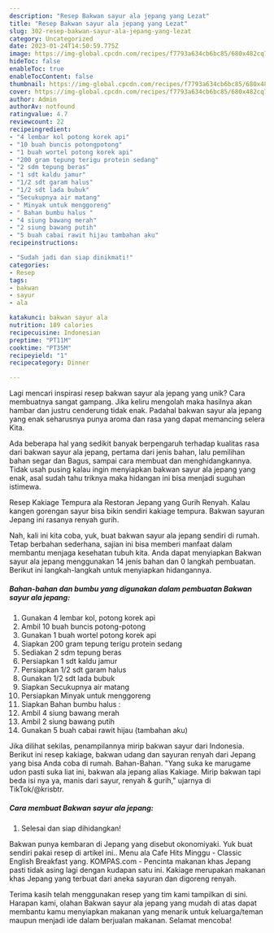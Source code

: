 ```yaml
---
description: "Resep Bakwan sayur ala jepang yang Lezat"
title: "Resep Bakwan sayur ala jepang yang Lezat"
slug: 302-resep-bakwan-sayur-ala-jepang-yang-lezat
category: Uncategorized
date: 2023-01-24T14:50:59.775Z
image: https://img-global.cpcdn.com/recipes/f7793a634cb6bc85/680x482cq70/bakwan-sayur-ala-jepang-foto-resep-utama.jpg
hideToc: false
enableToc: true
enableTocContent: false
thumbnail: https://img-global.cpcdn.com/recipes/f7793a634cb6bc85/680x482cq70/bakwan-sayur-ala-jepang-foto-resep-utama.jpg
cover: https://img-global.cpcdn.com/recipes/f7793a634cb6bc85/680x482cq70/bakwan-sayur-ala-jepang-foto-resep-utama.jpg
author: Admin
authorAv: notfound
ratingvalue: 4.7
reviewcount: 22
recipeingredient:
- "4 lembar kol potong korek api"
- "10 buah buncis potongpotong"
- "1 buah wortel potong korek api"
- "200 gram tepung terigu protein sedang"
- "2 sdm tepung beras"
- "1 sdt kaldu jamur"
- "1/2 sdt garam halus"
- "1/2 sdt lada bubuk"
- "Secukupnya air matang"
- " Minyak untuk menggoreng"
- " Bahan bumbu halus "
- "4 siung bawang merah"
- "2 siung bawang putih"
- "5 buah cabai rawit hijau tambahan aku"
recipeinstructions:

- "Sudah jadi dan siap dinikmati!"
categories:
- Resep
tags:
- bakwan
- sayur
- ala

katakunci: bakwan sayur ala 
nutrition: 189 calories
recipecuisine: Indonesian
preptime: "PT11M"
cooktime: "PT35M"
recipeyield: "1"
recipecategory: Dinner

---
```





Lagi mencari inspirasi resep bakwan sayur ala jepang yang unik? Cara membuatnya sangat gampang. Jika keliru mengolah maka hasilnya akan hambar dan justru cenderung tidak enak. Padahal bakwan sayur ala jepang yang enak seharusnya punya aroma dan rasa yang dapat memancing selera Kita.





Ada beberapa hal yang sedikit banyak berpengaruh terhadap kualitas rasa dari bakwan sayur ala jepang, pertama dari jenis bahan, lalu pemilihan bahan segar dan Bagus, sampai cara membuat dan menghidangkannya. Tidak usah pusing kalau ingin menyiapkan bakwan sayur ala jepang yang enak,      asal sudah tahu triknya maka hidangan ini bisa menjadi suguhan istimewa.














Resep Kakiage Tempura ala Restoran Jepang yang Gurih Renyah. Kalau kangen gorengan sayur bisa bikin sendiri kakiage tempura. Bakwan sayuran Jepang ini rasanya renyah gurih.






Nah, kali ini kita coba, yuk, buat bakwan sayur ala jepang sendiri di rumah. Tetap berbahan sederhana, sajian ini bisa memberi manfaat dalam membantu menjaga kesehatan tubuh kita. Anda dapat menyiapkan Bakwan sayur ala jepang menggunakan 14 jenis bahan dan 0 langkah pembuatan. Berikut ini langkah-langkah untuk menyiapkan hidangannya.

<!--inarticleads1-->

##### Bahan-bahan dan bumbu yang digunakan dalam pembuatan Bakwan sayur ala jepang:

1. Gunakan 4 lembar kol, potong korek api
1. Ambil 10 buah buncis potong-potong
1. Gunakan 1 buah wortel potong korek api
1. Siapkan 200 gram tepung terigu protein sedang
1. Sediakan 2 sdm tepung beras
1. Persiapkan 1 sdt kaldu jamur
1. Persiapkan 1/2 sdt garam halus
1. Gunakan 1/2 sdt lada bubuk
1. Siapkan Secukupnya air matang
1. Persiapkan  Minyak untuk menggoreng
1. Siapkan  Bahan bumbu halus :
1. Ambil 4 siung bawang merah
1. Ambil 2 siung bawang putih
1. Gunakan 5 buah cabai rawit hijau (tambahan aku)


Jika dilihat sekilas, penampilannya mirip bakwan sayur dari Indonesia. Berikut ini resep kakiage, bakwan udang dan sayuran renyah dari Jepang yang bisa Anda coba di rumah. Bahan-Bahan. &#34;Yang suka ke marugame udon pasti suka liat ini, bakwan ala jepang alias Kakiage. Mirip bakwan tapi beda isi nya ya, manis dari sayur, renyah &amp; gurih,&#34; ujarnya di TikTok/@krisbtr. 

<!--inarticleads2-->

##### Cara membuat Bakwan sayur ala jepang:


1. Selesai dan siap dihidangkan!

Bakwan punya kembaran di Jepang yang disebut okonomiyaki. Yuk buat sendiri pakai resep di artikel ini.. Menu ala Cafe Hits Minggu - Classic English Breakfast yang. KOMPAS.com - Pencinta makanan khas Jepang pasti tidak asing lagi dengan kudapan satu ini. Kakiage merupakan makanan khas Jepang yang terbuat dari aneka sayuran dan digoreng renyah. 

Terima kasih telah menggunakan resep yang tim kami tampilkan di sini. Harapan kami, olahan Bakwan sayur ala jepang yang mudah di atas dapat membantu kamu menyiapkan makanan yang menarik untuk keluarga/teman maupun menjadi ide dalam berjualan makanan. Selamat mencoba!
